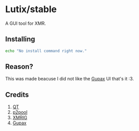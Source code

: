# Lutix/stable
A GUI tool for XMR.

## Installing
```bash
echo "No install command right now."
```

## Reason?
This was made beacuse I did not like the [Gupax](https://gupax.io/) UI that's it :3.

## Credits
1) [QT](https://doc.qt.io/)
2) [p2pool](https://p2pool.io/)
3) [XMRIG](https://xmrig.com/)
3) [Gupax](https://gupax.io/)